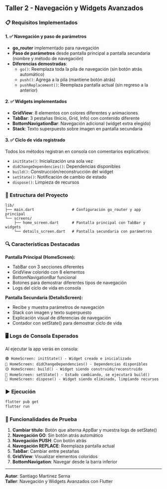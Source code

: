 ## Taller 2 - Navegación y Widgets Avanzados

### 📋 Requisitos Implementados

#### 1. ✅ Navegación y paso de parámetros
- **go_router** implementado para navegación
- **Paso de parámetros** desde pantalla principal a pantalla secundaria (nombre y método de navegación)
- **Diferencias demostradas**:
  - `go()`: Reemplaza toda la pila de navegación (sin botón atrás automático)
  - `push()`: Agrega a la pila (mantiene botón atrás)
  - `pushReplacement()`: Reemplaza pantalla actual (sin regreso a la anterior)

#### 2. ✅ Widgets implementados
- **GridView**: 8 elementos con colores diferentes y animaciones
- **TabBar**: 3 pestañas (Inicio, Grid, Info) con contenido diferente
- **BottomNavigationBar**: Navegación adicional (widget extra elegido)
- **Stack**: Texto superpuesto sobre imagen en pantalla secundaria

#### 3. ✅ Ciclo de vida registrado
Todos los métodos registran en consola con comentarios explicativos:
- `initState()`: Inicialización una sola vez
- `didChangeDependencies()`: Dependencias disponibles
- `build()`: Construcción/reconstrucción del widget
- `setState()`: Notificación de cambio de estado
- `dispose()`: Limpieza de recursos

### 📱 Estructura del Proyecto
```
lib/
├── main.dart                 # Configuración go_router y app principal
└── screens/
    ├── home_screen.dart      # Pantalla principal con TabBar y widgets
    └── details_screen.dart   # Pantalla secundaria con parámetros
```

### 🔍 Características Destacadas

**Pantalla Principal (HomeScreen):**
- TabBar con 3 secciones diferentes
- GridView colorido con 8 elementos
- BottomNavigationBar funcional
- Botones para demostrar diferentes tipos de navegación
- Logs del ciclo de vida en consola

**Pantalla Secundaria (DetailsScreen):**
- Recibe y muestra parámetros de navegación
- Stack con imagen y texto superpuesto
- Explicación visual de diferencias de navegación
- Contador con setState() para demostrar ciclo de vida

### 🖥️ Logs de Consola Esperados
Al ejecutar la app verás en consola:
```
🟢 HomeScreen: initState() - Widget creado e inicializado
🔵 HomeScreen: didChangeDependencies() - Dependencias disponibles
🟡 HomeScreen: build() - Widget siendo construido/reconstruido
🔴 HomeScreen: setState() - Estado cambiando, se ejecutará build()
🔴 HomeScreen: dispose() - Widget siendo eliminado, limpiando recursos
```

### ▶️ Ejecución
```bash
flutter pub get
flutter run
```

### 🎯 Funcionalidades de Prueba
1. **Cambiar título**: Botón que alterna AppBar y muestra logs de setState()
2. **Navegación GO**: Sin botón atrás automático
3. **Navegación PUSH**: Con botón atrás
4. **Navegación REPLACE**: Reemplaza pantalla actual
5. **TabBar**: Cambiar entre pestañas
6. **GridView**: Visualizar elementos coloridos
7. **BottomNavigation**: Navegar desde la barra inferior

---
**Autor**: Santiago Martinez Serna  
**Taller**: Navegación y Widgets Avanzados con Flutter
